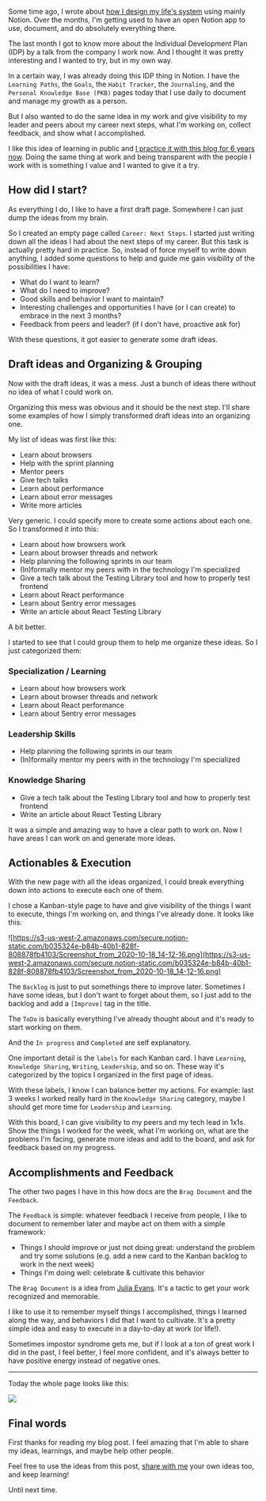 Some time ago, I wrote about [how I design my life's system](https://www.iamtk.co/designing-my-lifes-system/index.html) using mainly Notion. Over the months, I'm getting used to have an open Notion app to use, document, and do absolutely everything there.

The last month I got to know more about the Individual Development Plan (IDP) by a talk from the company I work now. And I thought it was pretty interesting and I wanted to try, but in my own way.

In a certain way, I was already doing this IDP thing in Notion. I have the `Learning Paths`, the `Goals`, the `Habit Tracker`, the `Journaling`, and the `Personal Knowledge Base (PKB)` pages today that I use daily to document and manage my growth as a person.

But I also wanted to do the same idea in my work and give visibility to my leader and peers about my career next steps, what I'm working on, collect feedback, and show what I accomplished.

I like this idea of learning in public and [I practice it with this blog for 6 years now](https://www.iamtk.co). Doing the same thing at work and being transparent with the people I work with is something I value and I wanted to give it a try.

## How did I start?

As everything I do, I like to have a first draft page. Somewhere I can just dump the ideas from my brain.

So I created an empty page called `Career: Next Steps`. I started just writing down all the ideas I had about the next steps of my career. But this task is actually pretty hard in practice. So, instead of force myself to write down anything, I added some questions to help and guide me gain visibility of the possibilities I have:

- What do I want to learn?
- What do I need to improve?
- Good skills and behavior I want to maintain?
- Interesting challenges and opportunities I have (or I can create) to embrace in the next 3 months?
- Feedback from peers and leader? (if I don't have, proactive ask for)

With these questions, it got easier to generate some draft ideas.

## Draft ideas and Organizing & Grouping

Now with the draft ideas, it was a mess. Just a bunch of ideas there without no idea of what I could work on.

Organizing this mess was obvious and it should be the next step. I'll share some examples of how I simply transformed draft ideas into an organizing one.

My list of ideas was first like this:

- Learn about browsers
- Help with the sprint planning
- Mentor peers
- Give tech talks
- Learn about performance
- Learn about error messages
- Write more articles

Very generic. I could specify more to create some actions about each one. So I transformed it into this:

- Learn about how browsers work
- Learn about browser threads and network
- Help planning the following sprints in our team
- (In)formally mentor my peers with in the technology I'm specialized
- Give a tech talk about the Testing Library tool and how to properly test frontend
- Learn about React performance
- Learn about Sentry error messages
- Write an article about React Testing Library

A bit better.

I started to see that I could group them to help me organize these ideas. So I just categorized them:

### Specialization / Learning

- Learn about how browsers work
- Learn about browser threads and network
- Learn about React performance
- Learn about Sentry error messages

### Leadership Skills

- Help planning the following sprints in our team
- (In)formally mentor my peers with in the technology I'm specialized

### Knowledge Sharing

- Give a tech talk about the Testing Library tool and how to properly test frontend
- Write an article about React Testing Library

It was a simple and amazing way to have a clear path to work on. Now I have areas I can work on and generate more ideas.

## Actionables & Execution

With the new page with all the ideas organized, I could break everything down into actions to execute each one of them.

I chose a Kanban-style page to have and give visibility of the things I want to execute, things I'm working on, and things I've already done. It looks like this:

![https://s3-us-west-2.amazonaws.com/secure.notion-static.com/b035324e-b84b-40b1-828f-808878fb4103/Screenshot_from_2020-10-18_14-12-16.png](https://s3-us-west-2.amazonaws.com/secure.notion-static.com/b035324e-b84b-40b1-828f-808878fb4103/Screenshot_from_2020-10-18_14-12-16.png)

The `Backlog` is just to put somethings there to improve later. Sometimes I have some ideas, but I don't want to forget about them, so I just add to the backlog and add a `[Improve]` tag in the title.

The `ToDo` is basically everything I've already thought about and it's ready to start working on them.

And the `In progress` and `Completed` are self explanatory.

One important detail is the `labels` for each Kanban card. I have `Learning`, `Knowledge Sharing`, `Writing`, `Leadership`, and so on. These way it's categorized by the topics I organized in the first page of ideas.

With these labels, I know I can balance better my actions. For example: last 3 weeks I worked really hard in the `Knowledge Sharing` category, maybe I should get more time for `Leadership` and `Learning`.

With this board, I can give visibility to my peers and my tech lead in 1x1s. Show the things I worked for the week, what I'm working on, what are the problems I'm facing, generate more ideas and add to the board, and ask for feedback based on my progress.

## Accomplishments and Feedback

The other two pages I have in this how docs are the `Brag Document` and the `Feedback`.

The `Feedback` is simple: whatever feedback I receive from people, I like to document to remember later and maybe act on them with a simple framework:

- Things I should improve or just not doing great: understand the problem and try some solutions (e.g. add a new card to the Kanban backlog to work in the next week)
- Things I'm doing well: celebrate & cultivate this behavior

The `Brag Document` is a idea from [Julia Evans](https://jvns.ca/blog/brag-documents/). It's a tactic to get your work recognized and memorable.

I like to use it to remember myself things I accomplished, things I learned along the way, and behaviors I did that I want to cultivate. It's a pretty simple idea and easy to execute in a day-to-day at work (or life!).

Sometimes impostor syndrome gets me, but if I look at a ton of great work I did in the past, I feel better, I feel more confident, and it's always better to have positive energy instead of negative ones.

---

Today the whole page looks like this:

<img src="/building-an-individual-development-plan-with-notion/example.png">

## Final words

First thanks for reading my blog post. I feel amazing that I'm able to share my ideas, learnings, and maybe help other people.

Feel free to use the ideas from this post, [share with me](https://twitter.com/leandrotk_) your own ideas too, and keep learning!

Until next time.
